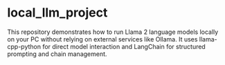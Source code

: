 # local_llm_project
This repository demonstrates how to run Llama 2 language models locally on your PC without relying on external services like Ollama. It uses llama-cpp-python for direct model interaction and LangChain for structured prompting and chain management.
